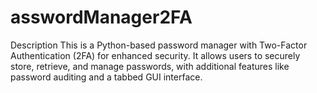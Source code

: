 # asswordManager2FA
Description This is a Python-based password manager with Two-Factor Authentication (2FA) for enhanced security. It allows users to securely store, retrieve, and manage passwords, with additional features like password auditing and a tabbed GUI interface.
